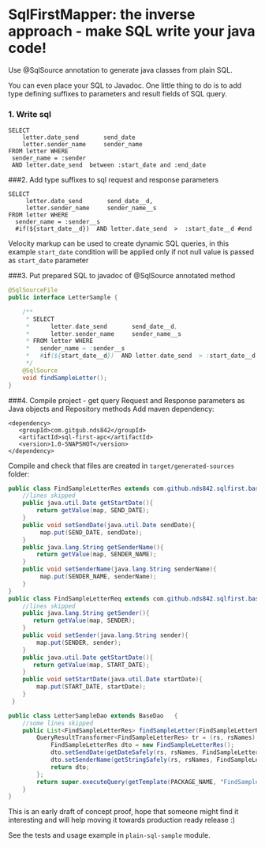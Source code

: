 # SqlFirstMapper: the inverse approach - make SQL write your java code!

Use @SqlSource annotation to generate java classes from plain SQL.
 
You can even place your SQL to Javadoc. One little thing to do is to add type defining suffixes to parameters and result fields of SQL query.     

### 1. Write sql
```dbn-sql
SELECT
    letter.date_send       send_date
    letter.sender_name     sender_name
FROM letter WHERE
 sender_name = :sender
 AND letter.date_send  between :start_date and :end_date
```
###2. Add type suffixes to sql request and response parameters
```dbn-sql
SELECT
     letter.date_send       send_date__d,
     letter.sender_name     sender_name__s
FROM letter WHERE
  sender_name = :sender__s
  #if(${start_date__d})  AND letter.date_send  >  :start_date__d #end
```
Velocity markup can be used to create dynamic SQL queries, in this example `start_date` condition will be applied only if not null value is passed 
as `start_date` parameter

###3. Put prepared SQL to javadoc of @SqlSource annotated method 

```java
@SqlSourceFile
public interface LetterSample {

    /**
     * SELECT
     *      letter.date_send       send_date__d,
     *      letter.sender_name     sender_name__s
     * FROM letter WHERE
     *   sender_name = :sender__s
     *   #if(${start_date__d})  AND letter.date_send  > :start_date__d #end
     */
    @SqlSource
    void findSampleLetter();
}
```

###4. Compile project - get query Request and Response parameters as Java objects and Repository methods 
Add maven dependency:
``` 
<dependency>
   <groupId>com.gitgub.nds842</groupId>
   <artifactId>sql-first-apc</artifactId>
   <version>1.0-SNAPSHOT</version>
</dependency>
```
Compile and check that files are created in `target/generated-sources` folder:
```java
public class FindSampleLetterRes extends com.github.nds842.sqlfirst.base.BaseDto {
    //lines skipped
    public java.util.Date getStartDate(){
        return getValue(map, SEND_DATE);
    }
    public void setSendDate(java.util.Date sendDate){
         map.put(SEND_DATE, sendDate);
    }
    public java.lang.String getSenderName(){
        return getValue(map, SENDER_NAME);
    }
    public void setSenderName(java.lang.String senderName){
         map.put(SENDER_NAME, senderName);
    }
}
public class FindSampleLetterReq extends com.github.nds842.sqlfirst.base.BaseDto {
    //lines skipped
    public java.lang.String getSender(){
       return getValue(map, SENDER);
    }  
    public void setSender(java.lang.String sender){
        map.put(SENDER, sender);
    }    
    public java.util.Date getStartDate(){
       return getValue(map, START_DATE);
    }
    public void setStartDate(java.util.Date startDate){
        map.put(START_DATE, startDate);
    }
 }

public class LetterSampleDao extends BaseDao   { 
    //some lines skipped
    public List<FindSampleLetterRes> findSampleLetter(FindSampleLetterReq req, Connection conn) {
        QueryResultTransformer<FindSampleLetterRes> tr = (rs, rsNames) -> {
            FindSampleLetterRes dto = new FindSampleLetterRes();
            dto.setSendDate(getDateSafely(rs, rsNames, FindSampleLetterRes.SEND_DATE));
            dto.setSenderName(getStringSafely(rs, rsNames, FindSampleLetterRes.SENDER_NAME));
            return dto;
        };
        return super.executeQuery(getTemplate(PACKAGE_NAME, "FindSampleLetter"), req, tr, conn);
    }
}
```


This is an early draft of concept proof, hope that someone might find it interesting and will help moving it towards production ready release :)

See the tests and usage example in `plain-sql-sample` module.